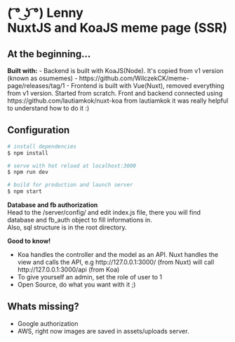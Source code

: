 ( ͡° ͜ʖ ͡°) Lenny<br>
NuxtJS and KoaJS meme page (SSR)
===========
<h2>At the beginning...</h2>
<b>Built with:</b>
- Backend is built with KoaJS(Node). It's copied from v1 version (known as osumemes) - https://github.com/WilczekCK/meme-page/releases/tag/1
- Frontend is built with Vue(Nuxt), removed everything from v1 version. Started from scratch.
Front and backend connected using https://github.com/lautiamkok/nuxt-koa from lautiamkok it was really helpful to understand how to do it :)

<h2>Configuration</h2>

``` bash
# install dependencies
$ npm install

# serve with hot reload at localhost:3000
$ npm run dev

# build for production and launch server
$ npm start
```

<b>Database and fb authorization</b><br>
Head to the /server/config/ and edit index.js file, there you will find database and fb_auth object to fill informations in.<br>
Also, sql structure is in the root directory.

<b>Good to know!</b><br>
<ul>
  <li>Koa handles the controller and the model as an API. Nuxt handles the view and calls the API, e.g http://127.0.0.1:3000/ (from Nuxt) will call http://127.0.0.1:3000/api (from Koa)</li>
  <li>To give yourself an admin, set the role of user to 1</li>
  <li>Open Source, do what you want with it ;)</li>
</ul>
<h2>Whats missing?</h2>
<ul>
  <li>Google authorization</li>
  <li>AWS, right now images are saved in assets/uploads server.</li>
</ul>
